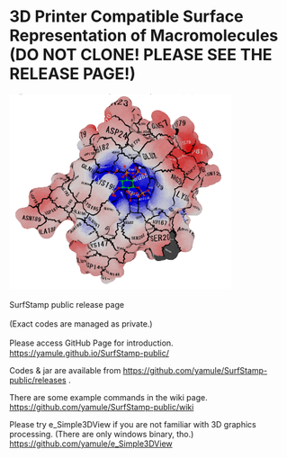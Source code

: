 # 3D Printer Compatible Surface Representation of Macromolecules (DO NOT CLONE! PLEASE SEE THE RELEASE PAGE!)

![example](https://raw.githubusercontent.com/yamule/SurfStamp-public/master/docs/img/apbs_example.png)　　

SurfStamp public release page 　　

(Exact codes are managed as private.)　　

Please access GitHub Page for introduction.　
https://yamule.github.io/SurfStamp-public/

Codes & jar are available from 
https://github.com/yamule/SurfStamp-public/releases
.

There are some example commands in the wiki page.
https://github.com/yamule/SurfStamp-public/wiki

Please try e_Simple3DView if you are not familiar with 3D graphics processing. (There are only windows binary, tho.)
https://github.com/yamule/e_Simple3DView
